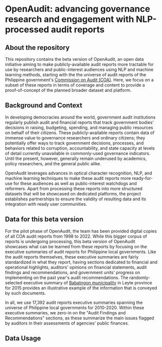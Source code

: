 # OpenAudit: advancing governance research and engagement with NLP-processed audit reports

## About the repository

This repository contains the beta version of OpenAudit, an open data initiative aiming to make publicly-available audit reports more tractable for use by researchers and public-interest audiences using NLP and machine learning methods, starting with the the universe of audit reports of the Philippine government's [Commission on Audit (COA)](https://www.coa.gov.ph/). Here, we focus on a subset of these reports in terms of coverage and content to provide a proof-of-concept of the planned broader dataset and platform. 

## Background and Context

In developing democracies around the world, government audit institutions regularly publish audit and financial reports that track government bodies’ decisions in raising, budgeting, spending, and managing public resources on behalf of their citizens. These publicly-available reports contain data of immense value to governance researchers and ordinary citizens; they potentially offer ways to track government decisions, processes, and behaviors related to corruption, accountability, and state capacity at levels of detail currently unavailable in commonly-used governance indicators. Until the present, however, generally remain underused by academics, policy researchers, and the general public alike. 

OpenAudit leverages advances in optical character recognition, NLP, and machine learning techniques to make these audit reports more ready-for-use for these audiences as well as public-interest watchdogs and reformers. Apart from processing these reports into more structured datasets that will be showcased on dedicated platforms, the project establishes partnerships to ensure the validity of resulting data and its integration with ready user communities. 

## Data for this beta version

For the pilot phase of OpenAudit, the team has been provided digital copies of all COA audit reports from 1998 to 2022. While this bigger corpus of reports is undergoing processing, this beta version of OpenAudit showcases what can be learned from these reports by focusing on the executive summaries of audit reports for Philippine local governments. Like the audit reports themselves, these executive summaries are fairly standardized in what they report, having sections dedicated to financial and operational highlights, auditors' opinions on financial statements, audit findings and recommendations, and government units' progress on implementing on the past year's audit recommendations. The randomly-selected executive summary of [Babatngon municipality](https://www.coa.gov.ph/download/3322/leyte/42439/babatngon-executive-summary-2015.pdf) in Leyte province for 2015 provides an illustrative example of the information that is conveyed by such documents. 

In all, we use 17,392 audit reports executive summaries spanning the universe of Philippine local governments for 2010-2020. Within these executive summaries, we zero-in on the "Audit Findings and Recommendations" sections, as these summarize the main issues flagged by auditors in their assessments of agencies' public finances. 

## Data Usage



